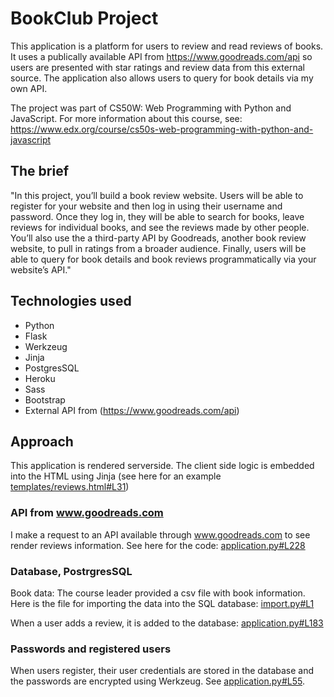 # BookClub Project

This application is a platform for users to review and read reviews of books. It uses a publically available API from <https://www.goodreads.com/api> so users are presented with star ratings and review data from this external source. The application also allows users to query for book details via my own API.

The project was part of CS50W: Web Programming with Python and JavaScript. For more information about this course, see: <https://www.edx.org/course/cs50s-web-programming-with-python-and-javascript>

## The brief

"In this project, you’ll build a book review website. Users will be able to register for your website and then log in using their username and password. Once they log in, they will be able to search for books, leave reviews for individual books, and see the reviews made by other people. You’ll also use the a third-party API by Goodreads, another book review website, to pull in ratings from a broader audience. Finally, users will be able to query for book details and book reviews programmatically via your website’s API."

## Technologies used

- Python
- Flask
- Werkzeug
- Jinja
- PostgresSQL
- Heroku
- Sass
- Bootstrap
- External API from (<https://www.goodreads.com/api>)

## Approach

This application is rendered serverside. The client side logic is embedded into the HTML using Jinja (see here for an example [templates/reviews.html#L31](https://github.com/elceebee/cs50x-web-project1/blob/cd9fbd67fb08949097e67668957656bd38a9d59e/templates/reviews.html#L31))

### API from www.goodreads.com

I make a request to an API available through www.goodreads.com to see render reviews information. See here for the code: [application.py#L228](https://github.com/elceebee/cs50x-web-project1/blob/cd9fbd67fb08949097e67668957656bd38a9d59e/application.py#L228)

### Database, PostrgresSQL

Book data: The course leader provided a csv file with book information. Here is the file for importing the data into the SQL database: [import.py#L1](https://github.com/elceebee/cs50x-web-project1/blob/cd9fbd67fb08949097e67668957656bd38a9d59e/import.py#L1)

When a user adds a review, it is added to the database: [application.py#L183](https://github.com/elceebee/cs50x-web-project1/blob/cd9fbd67fb08949097e67668957656bd38a9d59e/application.py#L183)

### Passwords and registered users

When users register, their user credentials are stored in the database and the passwords are encrypted using Werkzeug. See [application.py#L55](https://github.com/elceebee/cs50x-web-project1/blob/cd9fbd67fb08949097e67668957656bd38a9d59e/application.py#L55).
